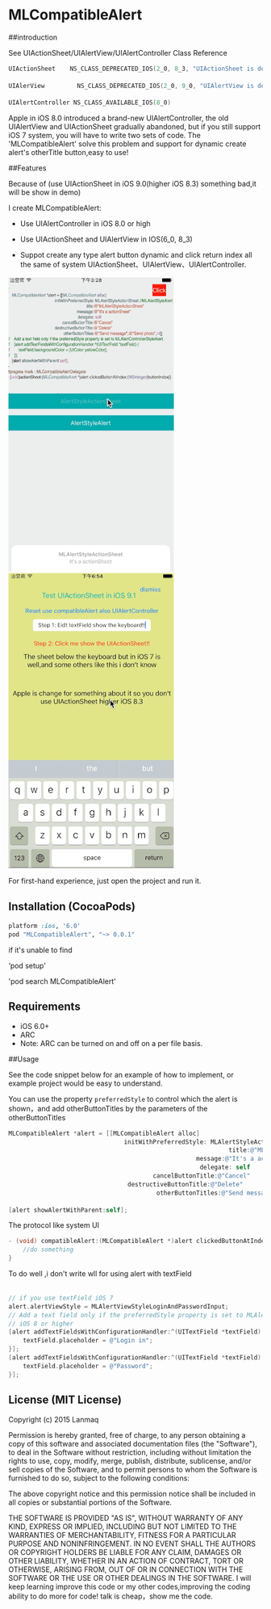 # MLCompatibleAlert

##introduction

 See UIActionSheet/UIAlertView/UIAlertController Class Reference

```objective-c
UIActionSheet    NS_CLASS_DEPRECATED_IOS(2_0, 8_3, "UIActionSheet is deprecated. Use UIAlertController with a preferredStyle of UIAlertControllerStyleActionSheet instead") __TVOS_PROHIBITED

UIAlerView         NS_CLASS_DEPRECATED_IOS(2_0, 9_0, "UIAlertView is deprecated. Use UIAlertController with a preferredStyle of UIAlertControllerStyleAlert instead") __TVOS_PROHIBITED

UIAlertController NS_CLASS_AVAILABLE_IOS(8_0)
```

 Apple in iOS 8.0 introduced a brand-new UIAlertController, the old UIAlertView and UIActionSheet gradually abandoned, but if you still support iOS 7 system, you will have to write two sets of code. The 'MLCompatibleAlert' solve this problem and support for dynamic create alert's otherTitle button,easy to use!

##Features

Because of (use UIActionSheet in iOS 9.0(higher iOS 8.3) something bad,it will be show in demo)

I create MLCompatibleAlert:

 - Use UIAlertController in iOS 8.0 or high

 - Use UIActionSheet and UIAlertView in IOS(6_0, 8_3)

 - Suppot create any type alert button dynamic and click return index all the same of system UIActionSheet、UIAlertView、UIAlertController.

![sample](https://raw.githubusercontent.com/Lanmaq/MLCompatibleAlert/master/Alert.gif)
![sample](https://raw.githubusercontent.com/Lanmaq/MLCompatibleAlert/master/BadUI.gif)

For first-hand experience, just open the project and run it.

## Installation (CocoaPods)

```ruby
platform :ios, '6.0'
pod "MLCompatibleAlert", "~> 0.0.1"
```

if it's unable to find

‘pod setup'

'pod search MLCompatibleAlert'

## Requirements

- iOS 6.0+
- ARC
- Note: ARC can be turned on and off on a per file basis.

##Usage

See the code snippet below for an example of how to implement, or example project would be easy to understand.

You can use the property `preferredStyle` to control which the alert  is shown，and add otherButtonTitles by the parameters of the otherButtonTitles

```objective-c
MLCompatibleAlert *alert = [[MLCompatibleAlert alloc]
                                initWithPreferredStyle: MLAlertStyleActionSheet //MLAlertStyleAlert
                                                             title:@"MLAlertStyleActionSheet"
                                                    message:@"It's a actionSheet"
                                                     delegate: self
                                        cancelButtonTitle:@"Cancel"
                                 destructiveButtonTitle:@"Delete"
                                         otherButtonTitles:@"Send message",@"Send photo",nil];

[alert showAlertWithParent:self];

```

The protocol like system UI

```objective-c
- (void) compatibleAlert:(MLCompatibleAlert *)alert clickedButtonAtIndex:(NSInteger)buttonIndex{
    //do something
}

```

To do well ,i don't write wll for using alert with textField 

```objective-c

// if you use textField iOS 7
alert.alertViewStyle = MLAlertViewStyleLoginAndPasswordInput;
// Add a text field only if the preferredStyle property is set to MLAlertControllerStyleAlert.
// iOS 8 or higher
[alert addTextFieldsWithConfigurationHandler:^(UITextField *textField) {
    textField.placeholder = @"Login in";
}];
[alert addTextFieldsWithConfigurationHandler:^(UITextField *textField) {
    textField.placeholder = @"Password";
}];

```

## License (MIT License)
Copyright (c) 2015 Lanmaq

Permission is hereby granted, free of charge, to any person obtaining a copy
of this software and associated documentation files (the "Software"), to deal
in the Software without restriction, including without limitation the rights
to use, copy, modify, merge, publish, distribute, sublicense, and/or sell
copies of the Software, and to permit persons to whom the Software is
furnished to do so, subject to the following conditions:

The above copyright notice and this permission notice shall be included in
all copies or substantial portions of the Software.

THE SOFTWARE IS PROVIDED "AS IS", WITHOUT WARRANTY OF ANY KIND, EXPRESS OR
IMPLIED, INCLUDING BUT NOT LIMITED TO THE WARRANTIES OF MERCHANTABILITY,
FITNESS FOR A PARTICULAR PURPOSE AND NONINFRINGEMENT. IN NO EVENT SHALL THE
AUTHORS OR COPYRIGHT HOLDERS BE LIABLE FOR ANY CLAIM, DAMAGES OR OTHER
LIABILITY, WHETHER IN AN ACTION OF CONTRACT, TORT OR OTHERWISE, ARISING FROM,
OUT OF OR IN CONNECTION WITH THE SOFTWARE OR THE USE OR OTHER DEALINGS IN
THE SOFTWARE.
I will keep learning improve this code or my other codes,improving the coding ability to do more for code!  talk is cheap，show me the code.